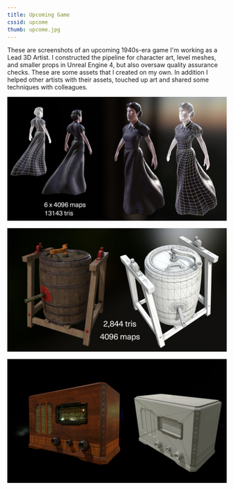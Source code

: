 ```yaml
---
title: Upcoming Game
cssid: upcome
thumb: upcome.jpg
---
```

These are screenshots of an upcoming 1940s-era game I'm working as a Lead 3D Artist. I constructed the pipeline for character art, level meshes, and smaller props in Unreal Engine 4, but also oversaw quality assurance checks. These are some assets that I created on my own. In addition I helped other artists with their assets, touched up art and shared some techniques with colleagues.

![Character Art](/assets/img/bertha.jpg)

![Barrel](/assets/img/barrel.jpg)

![Radio](/assets/img/radio.jpg)
